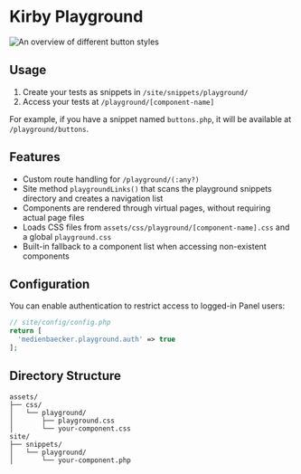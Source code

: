 # Kirby Playground

![An overview of different button styles](https://github.com/user-attachments/assets/c33d7d9e-70b9-431f-a811-932a1cd62943)

## Usage

1. Create your tests as snippets in `/site/snippets/playground/`
2. Access your tests at `/playground/[component-name]`

For example, if you have a snippet named `buttons.php`, it will be available at `/playground/buttons`.

## Features

- Custom route handling for `/playground/(:any?)`
- Site method `playgroundLinks()` that scans the playground snippets directory and creates a navigation list
- Components are rendered through virtual pages, without requiring actual page files
- Loads CSS files from `assets/css/playground/[component-name].css` and a global `playground.css`
- Built-in fallback to a component list when accessing non-existent components

## Configuration

You can enable authentication to restrict access to logged-in Panel users:

```php
// site/config/config.php
return [
  'medienbaecker.playground.auth' => true
];
```

## Directory Structure

```
assets/
├── css/
│   └── playground/
│       ├── playground.css
│       └── your-component.css
site/
├── snippets/
│   └── playground/
│       └── your-component.php
```
